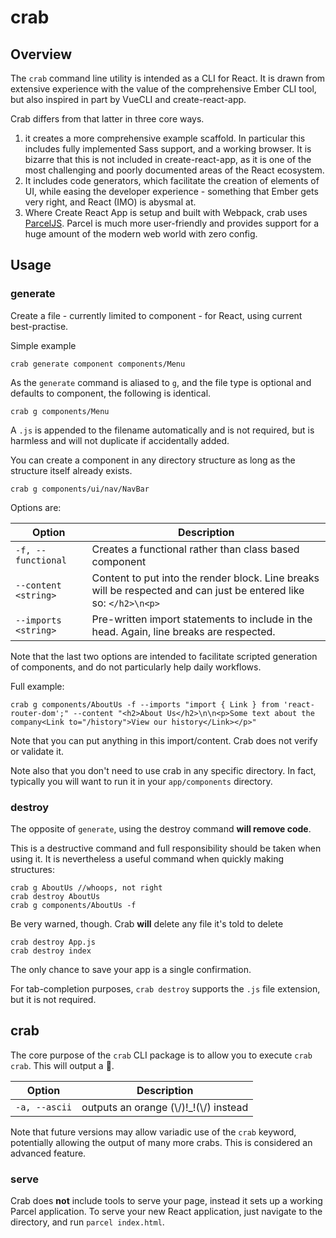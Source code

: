 # crab

## Overview

The `crab` command line utility is intended as a CLI for React. It is drawn from extensive experience with the value of the comprehensive Ember CLI tool, but also inspired in part by VueCLI and create-react-app.

Crab differs from that latter in three core ways. 

1.  it creates a more comprehensive example scaffold. In particular this includes fully implemented Sass support, and a working browser. It is bizarre that this is not included in create-react-app, as it is one of the most challenging and poorly documented areas of the React ecosystem.
2. It includes code generators, which facilitate the creation of elements of UI, while easing the developer experience - something that Ember gets very right, and React (IMO) is abysmal at.
3. Where Create React App is setup and built with Webpack, crab uses [ParcelJS](https://parceljs.org/). Parcel is much more user-friendly and provides support for a huge amount of the modern web world with zero config.




## Usage

### generate

Create a file - currently limited to component - for React, using current best-practise. 

Simple example

```
crab generate component components/Menu
```

As the `generate` command is aliased to `g`, and the file type is optional and defaults to component, the following is identical.

```
crab g components/Menu
```

A `.js` is appended to the filename automatically and is not required, but is harmless and will not duplicate if accidentally added.

You can create a component in any directory structure as long as the structure itself already exists.

```
crab g components/ui/nav/NavBar
```

Options are:

| Option           | Description | 
| ---------------- |-------------| 
| `-f, --functional` | Creates a functional rather than class based component |
| `--content <string>` | Content to put into the render block. Line breaks will be respected and can just be entered like so: `</h2>\n<p>`|
| `--imports <string>` | Pre-written import statements to include in the head. Again, line breaks are respected. |

Note that the last two options are intended to facilitate scripted generation of components, and do not particularly help daily workflows.

Full example:

```
crab g components/AboutUs -f --imports "import { Link } from 'react-router-dom';" --content "<h2>About Us</h2>\n\n<p>Some text about the company<Link to="/history">View our history</Link></p>"
```

Note that you can put anything in this import/content. Crab does not verify or validate it.

Note also that you don't need to use crab in any specific directory. In fact, typically you will want to run it in your `app/components` directory.

### destroy

The opposite of `generate`, using the destroy command **will remove code**.

This is a destructive command and full responsibility should be taken when using it. It is nevertheless a useful command when quickly making structures:

```
crab g AboutUs //whoops, not right
crab destroy AboutUs
crab g components/AboutUs -f
```

Be very warned, though. Crab **will** delete any file it's told to delete

```
crab destroy App.js
crab destroy index
```

The only chance to save your app is a single confirmation.

For tab-completion purposes, `crab destroy` supports the `.js` file extension, but it is not required.

## crab

The core purpose of the `crab` CLI package is to allow you to execute `crab crab`. This will output a 🦀.


| Option           | Description | 
| ---------------- |-------------| 
| `-a, --ascii` | outputs an orange (\\/)!_!(\\/) instead |

Note that future versions may allow variadic use of the `crab` keyword, potentially allowing the output of many more crabs. This is considered an advanced feature.

### serve

Crab does **not** include tools to serve your page, instead it sets up a working Parcel application. To serve your new React application, just navigate to the directory, and run `parcel index.html`.


